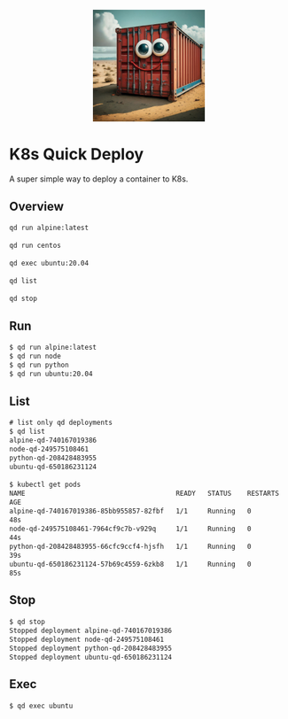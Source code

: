 <p align="center">
  <img src="images/qd.jpg?raw=true" alt="Happy Containers" width="40%">
</p>

# K8s Quick Deploy
A super simple way to deploy a container to K8s.

## Overview
```
qd run alpine:latest

qd run centos

qd exec ubuntu:20.04

qd list

qd stop
```

## Run
```
$ qd run alpine:latest
$ qd run node
$ qd run python
$ qd run ubuntu:20.04
```

## List
```
# list only qd deployments 
$ qd list
alpine-qd-740167019386
node-qd-249575108461
python-qd-208428483955
ubuntu-qd-650186231124

$ kubectl get pods
NAME                                      READY   STATUS    RESTARTS   AGE
alpine-qd-740167019386-85bb955857-82fbf   1/1     Running   0          48s
node-qd-249575108461-7964cf9c7b-v929q     1/1     Running   0          44s
python-qd-208428483955-66cfc9ccf4-hjsfh   1/1     Running   0          39s
ubuntu-qd-650186231124-57b69c4559-6zkb8   1/1     Running   0          85s
```

## Stop
```
$ qd stop
Stopped deployment alpine-qd-740167019386
Stopped deployment node-qd-249575108461
Stopped deployment python-qd-208428483955
Stopped deployment ubuntu-qd-650186231124
```

## Exec
```
$ qd exec ubuntu
```